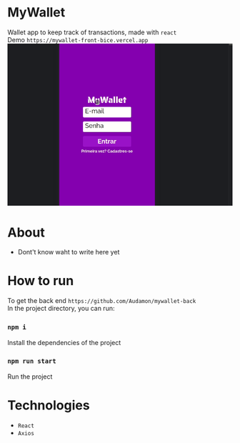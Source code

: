 # MyWallet

Wallet app to keep track of transactions, made with `react`\
Demo `https://mywallet-front-bice.vercel.app`\
![](https://github.com/Audamon/mywallet-front/blob/main/public/Assets/myWallet.gif)

# About
- Dont't know waht to write here yet

# How to run 

To get the back end `https://github.com/Audamon/mywallet-back`\
In the project directory, you can run:

### `npm i`

Install the dependencies of the project

### `npm run start`

Run the project

# Technologies

- `React`
- `Axios`
